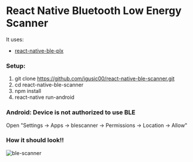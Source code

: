 # React Native Bluetooth Low Energy Scanner

It uses:

- [react-native-ble-plx](https://github.com/Polidea/react-native-ble-plx)

### Setup:

  1. git clone https://github.com/igusic00/react-native-ble-scanner.git
  2. cd react-native-ble-scanner
  3. npm install
  4. react-native run-android

### Android: Device is not authorized to use BLE

Open "Settings -> Apps -> blescanner -> Permissions -> Location -> Allow"

### How it should look!!

![ble-scanner](https://user-images.githubusercontent.com/17699343/171441096-6815c2e1-8825-46ef-94d1-ea590a6524a8.png)
